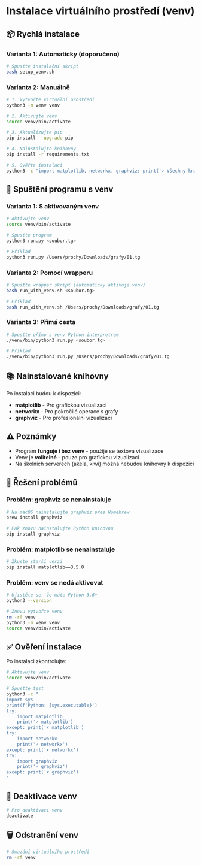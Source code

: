 # Instalace virtuálního prostředí (venv)

## 📦 Rychlá instalace

### Varianta 1: Automaticky (doporučeno)

```bash
# Spusťte instalační skript
bash setup_venv.sh
```

### Varianta 2: Manuálně

```bash
# 1. Vytvořte virtuální prostředí
python3 -m venv venv

# 2. Aktivujte venv
source venv/bin/activate

# 3. Aktualizujte pip
pip install --upgrade pip

# 4. Nainstalujte knihovny
pip install -r requirements.txt

# 5. Ověřte instalaci
python3 -c "import matplotlib, networkx, graphviz; print('✓ Všechny knihovny OK')"
```

## 🚀 Spuštění programu s venv

### Varianta 1: S aktivovaným venv

```bash
# Aktivujte venv
source venv/bin/activate

# Spusťte program
python3 run.py <soubor.tg>

# Příklad
python3 run.py /Users/prochy/Downloads/grafy/01.tg
```

### Varianta 2: Pomocí wrapperu

```bash
# Spusťte wrapper skript (automaticky aktivuje venv)
bash run_with_venv.sh <soubor.tg>

# Příklad
bash run_with_venv.sh /Users/prochy/Downloads/grafy/01.tg
```

### Varianta 3: Přímá cesta

```bash
# Spusťte přímo s venv Python interpretrem
./venv/bin/python3 run.py <soubor.tg>

# Příklad
./venv/bin/python3 run.py /Users/prochy/Downloads/grafy/01.tg
```

## 📚 Nainstalované knihovny

Po instalaci budou k dispozici:

- **matplotlib** - Pro grafickou vizualizaci
- **networkx** - Pro pokročilé operace s grafy
- **graphviz** - Pro profesionální vizualizaci

## ⚠️ Poznámky

- Program **funguje i bez venv** - použije se textová vizualizace
- Venv je **volitelné** - pouze pro grafickou vizualizaci
- Na školních serverech (akela, kiwi) možná nebudou knihovny k dispozici

## 🔧 Řešení problémů

### Problém: graphviz se nenainstaluje

```bash
# Na macOS nainstalujte graphviz přes Homebrew
brew install graphviz

# Pak znovu nainstalujte Python knihovnu
pip install graphviz
```

### Problém: matplotlib se nenainstaluje

```bash
# Zkuste starší verzi
pip install matplotlib==3.5.0
```

### Problém: venv se nedá aktivovat

```bash
# Ujistěte se, že máte Python 3.6+
python3 --version

# Znovu vytvořte venv
rm -rf venv
python3 -m venv venv
source venv/bin/activate
```

## ✅ Ověření instalace

Po instalaci zkontrolujte:

```bash
# Aktivujte venv
source venv/bin/activate

# Spusťte test
python3 -c "
import sys
print(f'Python: {sys.executable}')
try:
    import matplotlib
    print('✓ matplotlib')
except: print('✗ matplotlib')
try:
    import networkx
    print('✓ networkx')
except: print('✗ networkx')
try:
    import graphviz
    print('✓ graphviz')
except: print('✗ graphviz')
"
```

## 📝 Deaktivace venv

```bash
# Pro deaktivaci venv
deactivate
```

## 🗑️ Odstranění venv

```bash
# Smazání virtuálního prostředí
rm -rf venv
```

